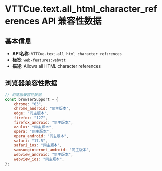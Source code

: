# VTTCue.text.all_html_character_references API 兼容性数据

## 基本信息

- **API名称**: `VTTCue.text.all_html_character_references`
- **标签**: `web-features:webvtt`
- **描述**: Allows all HTML character references

## 浏览器兼容性数据

```javascript
// 浏览器兼容性数据
const browserSupport = {
    chrome: "63",
    chrome_android: "同主版本",
    edge: "同主版本",
    firefox: "127",
    firefox_android: "同主版本",
    oculus: "同主版本",
    opera: "同主版本",
    opera_android: "同主版本",
    safari: "17.5",
    safari_ios: "同主版本",
    samsunginternet_android: "同主版本",
    webview_android: "同主版本",
    webview_ios: "同主版本",
};

```

